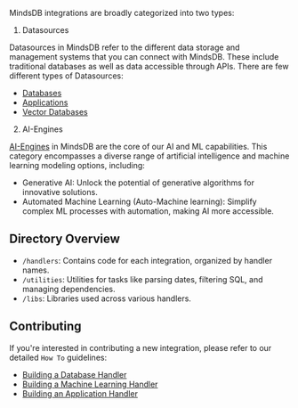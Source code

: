 MindsDB integrations are broadly categorized into two types:

1. Datasources

Datasources in MindsDB refer to the different data storage and management systems that you can connect with MindsDB. These include traditional databases as well as data accessible through APIs. There are few different types of Datasources:

* [Databases](https://docs.mindsdb.com/integrations/data-integrations/all-data-integrations)
* [Applications](https://docs.mindsdb.com/integrations/app-integrations/binance)
* [Vector Databases](https://docs.mindsdb.com/integrations/vector-db-integrations/chromadb)

2. AI-Engines

[AI-Engines](https://docs.mindsdb.com/ai-engines/overview) in MindsDB are the core of our AI and ML capabilities. This category encompasses a diverse range of artificial intelligence and machine learning modeling options, including:

  * Generative AI: Unlock the potential of generative algorithms for innovative solutions.
  * Automated Machine Learning (Auto-Machine learning): Simplify complex ML processes with automation, making AI more accessible. 


## Directory Overview

* `/handlers`: Contains code for each integration, organized by handler names.
* `/utilities`: Utilities for tasks like parsing dates, filtering SQL, and managing dependencies.
* `/libs`: Libraries used across various handlers.

## Contributing

If you're interested in contributing a new integration, please refer to our detailed `How To` guidelines:

* [Building a Database Handler](https://docs.mindsdb.com/contribute/data-handlers)
* [Building a Machine Learning Handler](https://docs.mindsdb.com/contribute/ml-handlers)
* [Building an Application Handler](https://docs.mindsdb.com/contribute/app-handlers)
